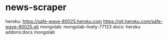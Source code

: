 # news-scraper
heroku: https://safe-wave-80025.heroku.com
        https://git.heroku.com/safe-wave-80025.git
mongolab: mongolab-lively-77123   docs: heroku addons:docs mongolab

